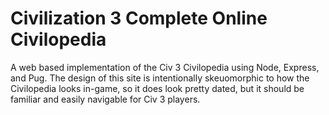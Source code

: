 # Civilization 3 Complete Online Civilopedia

A web based implementation of the Civ 3 Civilopedia using Node, Express, and Pug. The design of this site is intentionally skeuomorphic to how the Civilopedia looks in-game, so it does look pretty dated, but it should be familiar and easily navigable for Civ 3 players.

